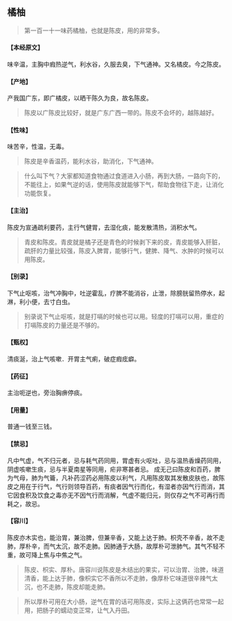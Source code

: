## 橘柚

> 第一百一十一味药橘柚，也就是陈皮，用的非常多。

#### 【本经原文】
味辛温，主胸中瘕热逆气，利水谷，久服去臭，下气通神。又名橘皮。今之陈皮。

#### 【产地】
产我国广东，即广橘皮，以晒干陈久为良，故名陈皮。

> 陈皮以广陈皮比较好，就是广东广西一带的。陈皮不会坏的，越陈越好。

#### 【性味】
味苦辛，性温，无毒。

> 陈皮是辛香温药，能利水谷，助消化，下气通神。

> 什么叫下气？大家都知道食物通过食道进入小肠，再到大肠，一路向下的，不能往上，如果气逆的话，使用陈皮就能够下气，帮助食物往下走，让消化功能恢复。‍‍

#### 【主治】
陈皮为宣通疏利要药，主行气健胃，去湿化痰，能发散清热，消积水气。

> 青皮和陈皮。青皮就是橘子还是青色的时候剥下来的皮，青皮能够入肝脏，疏肝的力量比较强，陈皮入脾胃，能够行气，健脾、降气、水肿的时候可以用陈皮。

#### 【别录】
下气止呕咳，治气冲胸中，吐逆霍乱，疗脾不能消谷，止泄，除膀胱留热停水，起淋，利小便，去寸白虫。

> 别录说下气止呕咳，就是打嗝的时候也可以用。轻度的打嗝可以用，重症的打嗝陈皮的力量还是不够的。

#### 【甄权】
清痰涎，治上气咳嗽．开胃主气痢，破症瘕痃癖。
#### 【药征】
主治呃逆也，旁治胸痹停痰。
#### 【用量】
普通一钱至三钱。
#### 【禁忌】
凡中气虚，气不归元者，忌与耗气药同用，胃虚有火呕吐，忌与温热香燥药同用，阴虚咳嗽生痰，忌与半夏南星等同用，疟非寒甚者忌。
成无己曰陈皮和百药，脾为气母，肺为气籥，凡补药涩药必用陈皮以利气，凡用陈皮取其发散皮肤也，故陈皮之用在于行气，气行则领导百药，有痰者因气行而化，有湿者亦因气行而消，其它因食积及饮食之毒亦无不因气行而消解，气虚不能归元，则仅存之气不可再行而耗之，故忌。
#### 【容川】
陈皮亦木实也，能治胃，兼治脾，但兼辛香，又能上达于肺。枳壳不辛香，故不走肺，厚朴辛，而气太沉，故不走肺。因肺通于大肠，故厚朴可泄肺气。其气不轻不重，故可降上焦与中焦之气。

> 陈皮、枳实、厚朴。唐容川说陈皮是木结出的果实，可以治胃、治脾，味道清香，能上达于肺，像枳实它不香所以不走肺，像厚朴它味道很辛辣气太沉，也不走肺，陈皮却能走肺。

> 所以‍厚朴可用在大小肠，逆气在胃的话可用陈皮，实际上这俩药也常常一起用，把肠子的蠕动变正常，让气入丹田。‍‍



